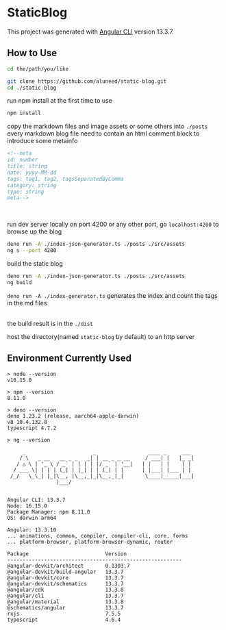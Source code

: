 # StaticBlog

This project was generated with [Angular CLI](https://github.com/angular/angular-cli) version 13.3.7.

## How to Use

```sh
cd the/path/you/like
```
```sh
git clone https://github.com/aluneed/static-blog.git
cd ./static-blog
```
run npm install at the first time to use
```sh
npm install
```

copy the markdown files and image assets or some others into `./posts`  
every markdown blog file need to contain an html comment block to introduce some metainfo
```html
<!--meta
id: number
title: string
date: yyyy-MM-dd
tags: tag1, tag2, tagsSeparatedByComma
category: string
type: string
meta-->
```
<br>  

run dev server locally on port 4200 or any other port, go `localhost:4200` to browse up the blog  
```sh
deno run -A ./index-json-generator.ts ./posts ./src/assets
ng s --port 4200
```
build the static blog
```sh
deno run -A ./index-json-generator.ts ./posts ./src/assets
ng build
```
`deno run -A ./index-generator.ts` generates the index and count the tags in the md files  
<br>

the build result is in the `./dist`

host the directory(named `static-blog` by default) to an http server 

## Environment Currently Used

```
> node --version
v16.15.0

> npm --version
8.11.0

> deno --version
deno 1.23.2 (release, aarch64-apple-darwin)
v8 10.4.132.8
typescript 4.7.2

> ng --version

     _                      _                 ____ _     ___
    / \   _ __   __ _ _   _| | __ _ _ __     / ___| |   |_ _|
   / △ \ | '_ \ / _` | | | | |/ _` | '__|   | |   | |    | |
  / ___ \| | | | (_| | |_| | | (_| | |      | |___| |___ | |
 /_/   \_\_| |_|\__, |\__,_|_|\__,_|_|       \____|_____|___|
                |___/


Angular CLI: 13.3.7
Node: 16.15.0
Package Manager: npm 8.11.0
OS: darwin arm64

Angular: 13.3.10
... animations, common, compiler, compiler-cli, core, forms
... platform-browser, platform-browser-dynamic, router

Package                         Version
---------------------------------------------------------
@angular-devkit/architect       0.1303.7
@angular-devkit/build-angular   13.3.7
@angular-devkit/core            13.3.7
@angular-devkit/schematics      13.3.7
@angular/cdk                    13.3.8
@angular/cli                    13.3.7
@angular/material               13.3.8
@schematics/angular             13.3.7
rxjs                            7.5.5
typescript                      4.6.4
```
